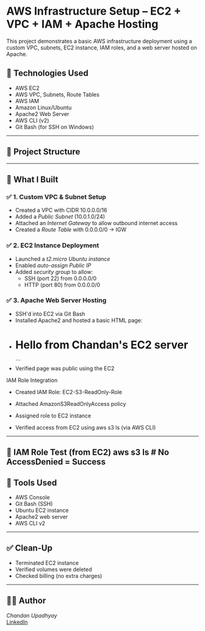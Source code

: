 # AWS Infrastructure Setup – EC2 + VPC + IAM + Apache Hosting

This project demonstrates a basic AWS infrastructure deployment using a custom VPC, subnets, EC2 instance, IAM roles, and a web server hosted on Apache.

## 🔧 Technologies Used

- AWS EC2
- AWS VPC, Subnets, Route Tables
- AWS IAM
- Amazon Linux/Ubuntu
- Apache2 Web Server
- AWS CLI (v2)
- Git Bash (for SSH on Windows)

---

## 📁 Project Structure
---

## 🚀 What I Built

### ✅ 1. Custom VPC & Subnet Setup
- Created a VPC with CIDR 10.0.0.0/16
- Added a *Public Subnet* (10.0.1.0/24)
- Attached an *Internet Gateway* to allow outbound internet access
- Created a *Route Table* with 0.0.0.0/0 → IGW

### ✅ 2. EC2 Instance Deployment
- Launched a *t2.micro Ubuntu instance*
- Enabled *auto-assign Public IP*
- Added *security group* to allow:
  - SSH (port 22) from 0.0.0.0/0
  - HTTP (port 80) from 0.0.0.0/0

### ✅ 3. Apache Web Server Hosting
- SSH'd into EC2 via Git Bash
- Installed Apache2 and hosted a basic HTML page:
- <h1>Hello from Chandan's EC2 server</h1>
  ```
- Verified page was public using the EC2
  
IAM Role Integration

- Created IAM Role: EC2-S3-ReadOnly-Role

- Attached AmazonS3ReadOnlyAccess policy

- Assigned role to EC2 instance

- Verified access from EC2 using aws s3 ls (via AWS CLI)

---

🧪 IAM Role Test (from EC2)
aws s3 ls        # No AccessDenied = Success
---

## 🧪 Tools Used
- AWS Console
- Git Bash (SSH)
- Ubuntu EC2 instance
- Apache2 web server
- AWS CLI v2

---

## ✅ Clean-Up
- Terminated EC2 instance
- Verified volumes were deleted
- Checked billing (no extra charges)

---

## 👨‍💻 Author
*Chandan Upadhyay*  
[LinkedIn](https://www.linkedin.com/in/chandan-upadhyay-813077141)
